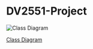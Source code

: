 # DV2551-Project
![Class Diagram](https://www.planttext.com/plantuml/img/NP0n3eCm34NtdC8ZRSa5Eg5sgBfLS89G34GA2KgSgUhTQrM0CDdyl_F-Jwf49bAUd58r-WuZHZXh3IyxexCU6pA4qgf3eCOEtb2E1-iUFFCytNBVOsJaVXLqjCD8H_PpUcGBsc7FrafJwkrCIZ8BFWhuNAHQjFymk48RWYi1FKMBYUTiFPNGuKpZCftKToNBgXjQoiNkWcYzxGkrY4inZXCT_vYAtyOV_GC0)

[Class Diagram](https://www.planttext.com/?edit=NP0n3eCm34NtdC8ZRSa5Eg5sgBfLS89G34GA2KgSgUhTQrM0CDdyl_F-Jwf49bAUd58r-WuZHZXh3IyxexCU6pA4qgf3eCOEtb2E1-iUFFCytNBVOsJaVXLqjCD8H_PpUcGBsc7FrafJwkrCIZ8BFWhuNAHQjFymk48RWYi1FKMBYUTiFPNGuKpZCftKToNBgXjQoiNkWcYzxGkrY4inZXCT_vYAtyOV_GC0)
